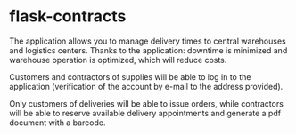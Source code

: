 # flask-contracts
The application allows you to manage delivery times to central warehouses and logistics centers. Thanks to the application: downtime is minimized and warehouse operation is optimized, which will reduce costs.

Customers and contractors of supplies will be able to log in to the application (verification of the account by e-mail to the address provided).

Only customers of deliveries will be able to issue orders, while contractors will be able to reserve available delivery appointments and generate a pdf document with a barcode.
